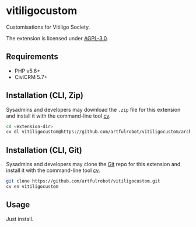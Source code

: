 # vitiligocustom

Customisations for Vitiligo Society.

The extension is licensed under [AGPL-3.0](LICENSE.txt).

## Requirements

* PHP v5.6+
* CiviCRM 5.7+

## Installation (CLI, Zip)

Sysadmins and developers may download the `.zip` file for this extension and
install it with the command-line tool [cv](https://github.com/civicrm/cv).

```bash
cd <extension-dir>
cv dl vitiligocustom@https://github.com/artfulrobot/vitiligocustom/archive/master.zip
```

## Installation (CLI, Git)

Sysadmins and developers may clone the [Git](https://en.wikipedia.org/wiki/Git) repo for this extension and
install it with the command-line tool [cv](https://github.com/civicrm/cv).

```bash
git clone https://github.com/artfulrobot/vitiligocustom.git
cv en vitiligocustom
```

## Usage

Just install.
